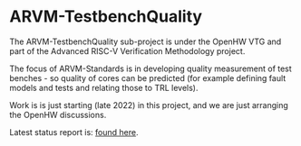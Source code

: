 # ARVM-TestbenchQuality

The ARVM-TestbenchQuality sub-project is under the OpenHW VTG and part of the Advanced RISC-V Verification Methodology project.

The focus of ARVM-Standards is in developing quality measurement of test benches - so quality of cores can be predicted (for example defining fault models and tests and relating those to TRL levels).

Work is is just starting (late 2022) in this project, and we are just arranging the OpenHW discussions.

Latest status report is: [found here](https://github.com/openhwgroup/programs/blob/master/TGs/verification-task-group/projects/ARVM-TestbenchQuality/meetings).


